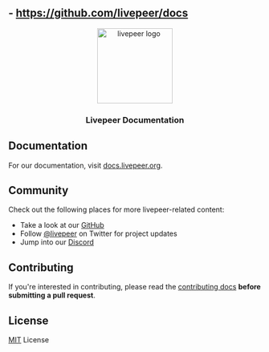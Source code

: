 ## - https://github.com/livepeer/docs

<p align="center">
  <picture>
    <source media="(prefers-color-scheme: dark)" srcset="./public/logos/logo-dark.svg"/>
    <img alt="livepeer logo" src="./public/logos/logo-light.svg" width="auto" height="150"/>
  </picture>
</p>

<h3 align="center">
  Livepeer Documentation
</h3>

## Documentation

For our documentation, visit [docs.livepeer.org](https://docs.livepeer.org).

## Community

Check out the following places for more livepeer-related content:

- Take a look at our [GitHub](https://github.com/livepeer)
- Follow [@livepeer](https://twitter.com/livepeer) on Twitter for project updates
- Jump into our [Discord](https://discord.gg/livepeer)

## Contributing

If you're interested in contributing, please read the [contributing docs](/.github/CONTRIBUTING.md) **before submitting a pull request**.

## License

[MIT](/LICENSE) License
